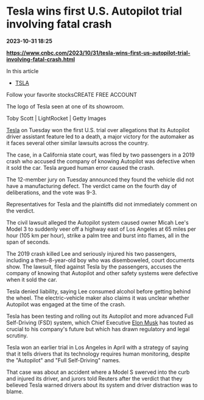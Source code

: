 # Tesla wins first U.S. Autopilot trial involving fatal crash

**2023-10-31 18:25**

**https://www.cnbc.com/2023/10/31/tesla-wins-first-us-autopilot-trial-involving-fatal-crash.html**

In this article

*   [TSLA](https://www.cnbc.com/quotes/TSLA)

Follow your favorite stocksCREATE FREE ACCOUNT

The logo of Tesla seen at one of its showroom.

Toby Scott | LightRocket | Getty Images

[Tesla](https://www.cnbc.com/quotes/TSLA/) on Tuesday won the first U.S. trial over allegations that its Autopilot driver assistant feature led to a death, a major victory for the automaker as it faces several other similar lawsuits across the country.

The case, in a California state court, was filed by two passengers in a 2019 crash who accused the company of knowing Autopilot was defective when it sold the car. Tesla argued human error caused the crash.

The 12-member jury on Tuesday announced they found the vehicle did not have a manufacturing defect. The verdict came on the fourth day of deliberations, and the vote was 9-3.

Representatives for Tesla and the plaintiffs did not immediately comment on the verdict.

The civil lawsuit alleged the Autopilot system caused owner Micah Lee's Model 3 to suddenly veer off a highway east of Los Angeles at 65 miles per hour (105 km per hour), strike a palm tree and burst into flames, all in the span of seconds.

The 2019 crash killed Lee and seriously injured his two passengers, including a then-8-year-old boy who was disemboweled, court documents show. The lawsuit, filed against Tesla by the passengers, accuses the company of knowing that Autopilot and other safety systems were defective when it sold the car.

Tesla denied liability, saying Lee consumed alcohol before getting behind the wheel. The electric-vehicle maker also claims it was unclear whether Autopilot was engaged at the time of the crash.

Tesla has been testing and rolling out its Autopilot and more advanced Full Self-Driving (FSD) system, which Chief Executive [Elon Musk](https://www.cnbc.com/elon-musk/) has touted as crucial to his company's future but which has drawn regulatory and legal scrutiny.

Tesla won an earlier trial in Los Angeles in April with a strategy of saying that it tells drivers that its technology requires human monitoring, despite the "Autopilot" and "Full Self-Driving" names.

That case was about an accident where a Model S swerved into the curb and injured its driver, and jurors told Reuters after the verdict that they believed Tesla warned drivers about its system and driver distraction was to blame.